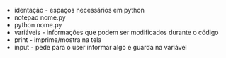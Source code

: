 - identação - espaços necessários em python
- notepad nome.py
- python nome.py
- variáveis - informações que podem ser modificados durante o código
- print - imprime/mostra na tela
- input - pede para o user informar algo e guarda na variável